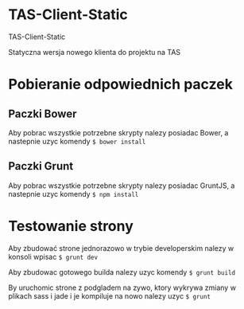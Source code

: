 # TAS-Client-Static
TAS-Client-Static

Statyczna wersja nowego klienta do projektu na TAS

# Pobieranie odpowiednich paczek

## Paczki Bower
Aby pobrac wszystkie potrzebne skrypty nalezy posiadac Bower, a nastepnie uzyc komendy
  `$ bower install`

## Paczki Grunt
Aby pobrac wszystkie potrzebne skrypty nalezy posiadac GruntJS, a nastepnie uzyc komendy
  `$ npm install`


# Testowanie strony

Aby zbudować strone jednorazowo w trybie developerskim nalezy w konsoli wpisac
  `$ grunt dev`

Aby zbudowac gotowego builda nalezy uzyc komendy
  `$ grunt build`

By uruchomic strone z podgladem na zywo, ktory wykrywa zmiany w plikach sass i jade i je kompiluje na nowo nalezy uzyc
  `$ grunt`
